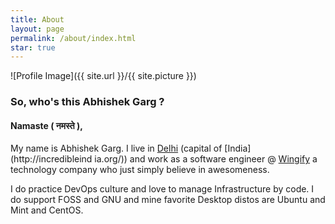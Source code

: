 ```yaml
---
title: About
layout: page
permalink: /about/index.html
star: true
---
```

<style>
img { width: 50%; margin: 0 auto; display: block; }
</style>

![Profile Image]({{ site.url }}/{{ site.picture }})

<h3>So, who's this Abhishek Garg ?</h3>
<h4>Namaste ( नमस्ते ),</h4>

My name is Abhishek Garg. I live in [Delhi](http://www.delhitourism.gov.in/delhitourism/aboutus/index.jsp) (capital of [India](http://incredibleind  ia.org/)) and work as a software engineer @ [Wingify](https://wingify.com) a technology company who just simply believe in awesomeness.

I do practice DevOps culture and love to manage Infrastructure by code. I do support FOSS and GNU and mine favorite Desktop distos are Ubuntu and Mint and CentOS. 
